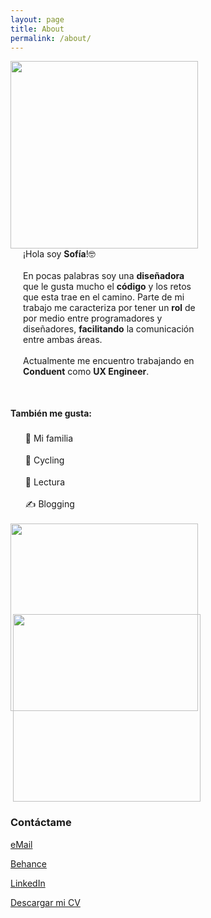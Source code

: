 ```yaml
---
layout: page
title: About
permalink: /about/
---
```


<div style="float:left;"><img width="300" src="{{ site.baseurl }}/images/yoyo.jpeg"></div>

<div style="float:left; max-width: 100%; margin-left: 20px; width: 55%">
  ¡Hola soy <b>Sofía</b>!🤓
  <br><br>
  En pocas palabras soy una <b>diseñadora</b> que le gusta mucho el <b>código</b> y los retos que esta trae en el camino. Parte de mi trabajo me caracteriza por tener un <b>rol</b> de por medio entre programadores y diseñadores, <b>facilitando</b> la comunicación entre ambas áreas.
<br><br>
Actualmente me encuentro trabajando en <b>Conduent</b> como <b>UX Engineer</b>.
</div>
<div style="clear:both;"></div>

<div style="float:left; max-width:100%; width: 55%; margin-top:50px;">
<b>También me gusta:</b>
<ul style="list-style-type: none;line-height: 35px;">
<li>💜 Mi familia</li>
<li>🚴‍ Cycling</li>
<li>📒 Lectura</li>
<li>✍️ Blogging</li>
</ul>
</div>

<div style="float:left;"><img width="300" src="{{ site.baseurl }}/images/book.jpg"></div>
<div style="float:right;margin-top:-155px;margin-right:200px;"><img width="300" src="{{ site.baseurl }}/images/zoo.jpg"></div>

<div style="clear:both;"></div>

### Contáctame

[eMail](mailto:escobar.isofia@gmail.com)

[Behance](https://www.behance.net/isofiaescobar)

[LinkedIn](https://www.linkedin.com/in/ingrid-sofia-escobar-14513a70/)

[Descargar mi CV](https://sssofia.github.io/sophie-landing/docs/cv-sofiaescobar.pdf)
